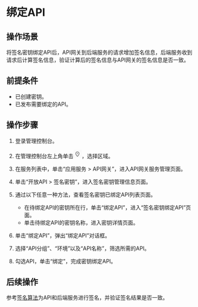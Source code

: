 # 绑定API<a name="apig-zh-ug-180307043"></a>

## 操作场景<a name="section713911168416"></a>

将签名密钥绑定API后，API网关到后端服务的请求增加签名信息，后端服务收到请求后计算签名信息，验证计算后的签名信息与API网关的签名信息是否一致。

## 前提条件<a name="section1741974704817"></a>

-   已创建密钥。
-   已发布需要绑定的API。

## 操作步骤<a name="section164474577414"></a>

1.  登录管理控制台。
2.  在管理控制台左上角单击![](figures/icon-region.png)，选择区域。
3.  在服务列表中，单击“应用服务 \> API网关”，进入API网关服务管理页面。
4.  单击“开放API \> 签名密钥”，进入签名密钥管理信息页面。
5.  通过以下任意一种方法，查看签名密钥已绑定API列表页面。
    -   在待绑定API的密钥所在行，单击“绑定API”，进入“签名密钥绑定API”页面。
    -   单击待绑定API的密钥名称，进入密钥详情页面。

6.  单击“绑定API”，弹出“绑定API”对话框。
7.  选择“API分组”、“环境”以及“API名称”，筛选所需的API。
8.  勾选API，单击“绑定”，完成密钥绑定API。

## 后续操作<a name="section579953313219"></a>

参考[签名算法](https://support.huaweicloud.com/devg-apig/apig-zh-dev-180307037.html#)为API和后端服务进行签名，并验证签名结果是否一致。

